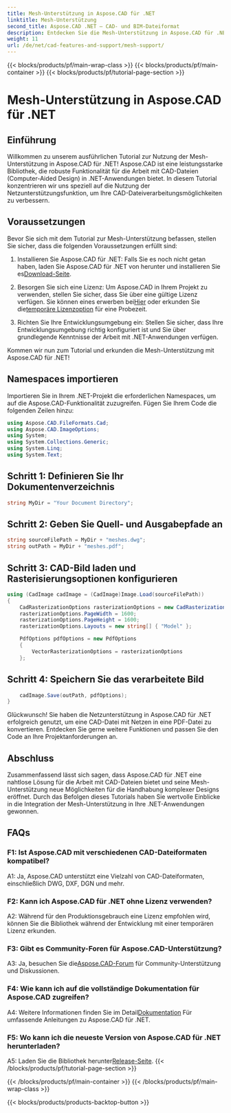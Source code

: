 ```yaml
---
title: Mesh-Unterstützung in Aspose.CAD für .NET
linktitle: Mesh-Unterstützung
second_title: Aspose.CAD .NET – CAD- und BIM-Dateiformat
description: Entdecken Sie die Mesh-Unterstützung in Aspose.CAD für .NET mit unserem Schritt-für-Schritt-Tutorial. Konvertieren Sie CAD-Dateien mühelos in PDF.
weight: 11
url: /de/net/cad-features-and-support/mesh-support/
---
```


{{< blocks/products/pf/main-wrap-class >}}
{{< blocks/products/pf/main-container >}}
{{< blocks/products/pf/tutorial-page-section >}}

# Mesh-Unterstützung in Aspose.CAD für .NET

## Einführung

Willkommen zu unserem ausführlichen Tutorial zur Nutzung der Mesh-Unterstützung in Aspose.CAD für .NET! Aspose.CAD ist eine leistungsstarke Bibliothek, die robuste Funktionalität für die Arbeit mit CAD-Dateien (Computer-Aided Design) in .NET-Anwendungen bietet. In diesem Tutorial konzentrieren wir uns speziell auf die Nutzung der Netzunterstützungsfunktion, um Ihre CAD-Dateiverarbeitungsmöglichkeiten zu verbessern.

## Voraussetzungen

Bevor Sie sich mit dem Tutorial zur Mesh-Unterstützung befassen, stellen Sie sicher, dass die folgenden Voraussetzungen erfüllt sind:

1.  Installieren Sie Aspose.CAD für .NET: Falls Sie es noch nicht getan haben, laden Sie Aspose.CAD für .NET von herunter und installieren Sie es[Download-Seite](https://releases.aspose.com/cad/net/).

2.  Besorgen Sie sich eine Lizenz: Um Aspose.CAD in Ihrem Projekt zu verwenden, stellen Sie sicher, dass Sie über eine gültige Lizenz verfügen. Sie können eines erwerben bei[Hier](https://purchase.aspose.com/buy) oder erkunden Sie die[temporäre Lizenzoption](https://purchase.aspose.com/temporary-license/) für eine Probezeit.

3. Richten Sie Ihre Entwicklungsumgebung ein: Stellen Sie sicher, dass Ihre Entwicklungsumgebung richtig konfiguriert ist und Sie über grundlegende Kenntnisse der Arbeit mit .NET-Anwendungen verfügen.

Kommen wir nun zum Tutorial und erkunden die Mesh-Unterstützung mit Aspose.CAD für .NET!

## Namespaces importieren

Importieren Sie in Ihrem .NET-Projekt die erforderlichen Namespaces, um auf die Aspose.CAD-Funktionalität zuzugreifen. Fügen Sie Ihrem Code die folgenden Zeilen hinzu:

```csharp
using Aspose.CAD.FileFormats.Cad;
using Aspose.CAD.ImageOptions;
using System;
using System.Collections.Generic;
using System.Linq;
using System.Text;

```

## Schritt 1: Definieren Sie Ihr Dokumentenverzeichnis

```csharp
string MyDir = "Your Document Directory";
```

## Schritt 2: Geben Sie Quell- und Ausgabepfade an

```csharp
string sourceFilePath = MyDir + "meshes.dwg";
string outPath = MyDir + "meshes.pdf";
```

## Schritt 3: CAD-Bild laden und Rasterisierungsoptionen konfigurieren

```csharp
using (CadImage cadImage = (CadImage)Image.Load(sourceFilePath))
{
    CadRasterizationOptions rasterizationOptions = new CadRasterizationOptions();
    rasterizationOptions.PageWidth = 1600;
    rasterizationOptions.PageHeight = 1600;
    rasterizationOptions.Layouts = new string[] { "Model" };

    PdfOptions pdfOptions = new PdfOptions
    {
        VectorRasterizationOptions = rasterizationOptions
    };
```

## Schritt 4: Speichern Sie das verarbeitete Bild

```csharp
    cadImage.Save(outPath, pdfOptions);
}
```

Glückwunsch! Sie haben die Netzunterstützung in Aspose.CAD für .NET erfolgreich genutzt, um eine CAD-Datei mit Netzen in eine PDF-Datei zu konvertieren. Entdecken Sie gerne weitere Funktionen und passen Sie den Code an Ihre Projektanforderungen an.

## Abschluss

Zusammenfassend lässt sich sagen, dass Aspose.CAD für .NET eine nahtlose Lösung für die Arbeit mit CAD-Dateien bietet und seine Mesh-Unterstützung neue Möglichkeiten für die Handhabung komplexer Designs eröffnet. Durch das Befolgen dieses Tutorials haben Sie wertvolle Einblicke in die Integration der Mesh-Unterstützung in Ihre .NET-Anwendungen gewonnen.

## FAQs

### F1: Ist Aspose.CAD mit verschiedenen CAD-Dateiformaten kompatibel?

A1: Ja, Aspose.CAD unterstützt eine Vielzahl von CAD-Dateiformaten, einschließlich DWG, DXF, DGN und mehr.

### F2: Kann ich Aspose.CAD für .NET ohne Lizenz verwenden?

A2: Während für den Produktionsgebrauch eine Lizenz empfohlen wird, können Sie die Bibliothek während der Entwicklung mit einer temporären Lizenz erkunden.

### F3: Gibt es Community-Foren für Aspose.CAD-Unterstützung?

 A3: Ja, besuchen Sie die[Aspose.CAD-Forum](https://forum.aspose.com/c/cad/19) für Community-Unterstützung und Diskussionen.

### F4: Wie kann ich auf die vollständige Dokumentation für Aspose.CAD zugreifen?

 A4: Weitere Informationen finden Sie im Detail[Dokumentation](https://reference.aspose.com/cad/net/) Für umfassende Anleitungen zu Aspose.CAD für .NET.

### F5: Wo kann ich die neueste Version von Aspose.CAD für .NET herunterladen?

 A5: Laden Sie die Bibliothek herunter[Release-Seite](https://releases.aspose.com/cad/net/).
{{< /blocks/products/pf/tutorial-page-section >}}

{{< /blocks/products/pf/main-container >}}
{{< /blocks/products/pf/main-wrap-class >}}

{{< blocks/products/products-backtop-button >}}

